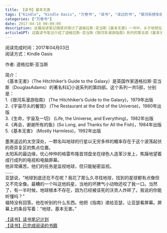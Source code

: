 ```yaml
---
title: 【读书】基本无害
tags: ["Kindle", "Kindle Oasis", "万卷书", "读书", "读过的书", "银河系搭车指南", "银河系漫游指南"]
categories: ["万卷书"]
date: 2017-04-18 00:09:09
description: 这篇阅读笔记摘录并探讨了道格拉斯·亚当斯《基本无害》一书中，关于地球在多元宇宙中模棱两可的存在状态及其最终被定义为“基本无害”的核心情节。
articleGPT: 这篇读书笔记介绍了道格拉斯·亚当斯《银河系漫游指南》系列的第五部《基本无害》，并摘录了其中关于地球被秘密监视、亚瑟艰难寻觅地球，以及地球最终在指南中被标注为“基本无害”的情节。
---
```


阅读完成时间：2017年04月03日  
阅读方式：Kindle Oasis  
  
作者: 道格拉斯·亚当斯

简介：  
《基本无害》（The Hitchhiker’s Guide to the
Galaxy）是英国作家道格拉斯·亚当斯（DouglasAdams）的著名科幻小说系列的第四部。这个系列一共5部，分别是：  
1.《银河系漫游指南》 (The Hitchhiker’s Guide to the Galaxy)，1979年出版  
2.《宇宙尽头的餐馆》 (The Restaurant at the End of the Universe)，1980年出版  
3.《生命，宇宙及一切》 (Life, the Universe, and Everything)，1982年出版  
4.《再会，谢谢所有的鱼》(So Long, and Thanks for All the Fish)，1984年出版  
5.《基本无害》 (Mostly Harmless)，1992年出版

墨黑遥远的太空深处，一颗名叫地球的行星以无穷多样的概率存在于这个波荡起伏的奇异复区的焦点位置。  
太阳系的最边缘，忧心忡忡的格雷布隆首领盘坐在绿色人造革沙发上，焦躁地望着成行成列的电视和电脑屏幕。  
他非常痛苦。他们的任务是监视地球，但只能秘密监视。  
……  
亚瑟说，“地球到底还在不在呢？我花了那么久寻找地球，找到的星球都有点像但又不完全像。最糟的一个叫这他妈星，当地的坏脾气小动物还咬了我一口。当然了，有一半时候，地球根本不存在，因为已经被该死的沃贡人炸碎了。我说的你能听懂吗？”  
福特没有回答。他在听别的什么东西。他把《指南》递给亚瑟，让亚瑟看屏幕。屏幕上的条目写着：“地球，基本无害。”

[【读书】读书笔记计划](/posts/2016/1114/reading-plan)  
[【读书】已完成阅读的书籍](/posts/2017/0315/reading-done)

